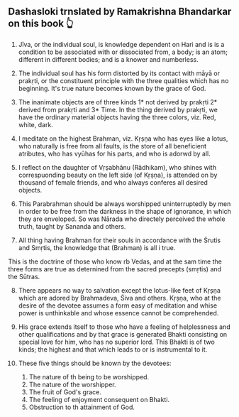 ## Dashasloki trnslated by Ramakrishna Bhandarkar on this book 👆

1. Jīva, or the individual soul, is knowledge dependent on Hari and is is a condition to be associated with or dissociated from, a body; is an atom; different in different bodies; and is a knower and numberless.

2. The individual soul has his form distorted by its contact with māyā or prakṛti, or the constituent principle with the three qualities which has no beginning. It's true nature becomes known by the grace of God. 

3. The inanimate objects are of three kinds 1* not derived by prakṛti 2* derived from prakṛti and 3* Time. In the thing derived by prakṛti, we have the ordinary material objects having the three colors,  viz. Red, white, dark. 

4. I meditate on the highest Brahman, viz. Kṛṣṇa who has eyes like a lotus, who naturally is free from all faults, is the store of all beneficient atributes, who has vyūhas for his parts, and who is adorwd by all. 

5. I reflect on the daughter of Vṛṣabhānu (Rādhikam),  who shines with correspuonding beauty on the left side (of Kṛṣṇa), is attended on by thousand of female friends, and who always conferes all desired objects. 

6. This Parabrahman should be always worshipped uninterruptedly by men in order to be free from the darkness in the shape of ignorance, in which they are enveloped. So was Nārada who directely perceived the whole truth, taught by Sananda and others. 

7. All thing having Brahman for their souls in accordance with the Śrutis and Smṛtis, the knowledge that (Brahman) is all i true. 

This is the doctrine of those who know rb Vedas, and at the sam time the three forms are true as deternined from the sacred precepts (smṛtis) and the Sūtras. 

8. There appears no way to salvation except the lotus-like feet of Kṛṣṇa which are adored by Brahmadeva, Śiva and others. Kṛṣṇa, who at the desire of the devotee assumes a form easy of meditation and whise power is unthinkable and whose essence cannot be comprehended. 

9. His grace extends itself to those who have a feeling of helplessness and other qualifications and by that grace is generated Bhakti consisting on special love for him, who has no superior lord. 
This Bhakti is of two kinds; the highest and that which leads to or is instrumental to it. 

10. These five things should be known by the devotees: 
    1. The nature of th being to be worshipped. 
    2. The nature of the worshipper. 
    3. The fruit of God's grace. 
    4. The feeling of enjoyment consequent on Bhakti. 
    5. Obstruction to th attainment of God.
